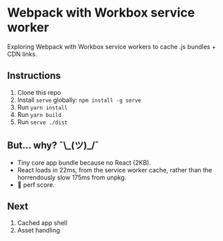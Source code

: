 # Webpack with Workbox service worker

Exploring Webpack with Workbox service workers to cache .js bundles + CDN links.

## Instructions

1.  Clone this repo
2.  Install `serve` globally: `npm install -g serve`
3.  Run `yarn install`
4.  Run `yarn build`
5.  Run `serve ./dist`

## But... why? ¯\\\_(ツ)_/¯

- Tiny core app bundle because no React (2KB). 
- React loads in 22ms, from the service worker cache, rather than the horrendously slow 175ms from unpkg.
- 💯 perf score. 

## Next
1. Cached app shell
2. Asset handling
